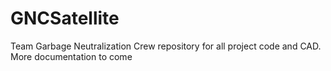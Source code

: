 # GNCSatellite
Team Garbage Neutralization Crew repository for all project code and CAD. 
More documentation to come

